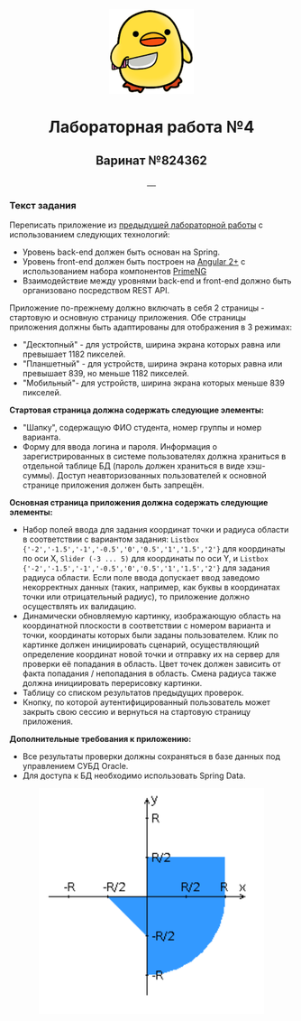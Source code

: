 <!-- Here is the main logo and name of your project -->

<p align="center">
   <picture>
      <img src="resources/logo.ico" height="150">
   </picture>
   <h1 align="center">Лабораторная работа №4</h1>
   <h2 align="center">Варинат №824362</h2>
</p>

<!-- Here are some cool labels for your project, delete those, that you don't need -->

<p align="center">
    <a aria-label="Spring Version" href="https://www.wildfly.org/">
        <img alt="" src="https://img.shields.io/badge/Spring-6.1.2-50FA7B?style=for-the-badge&labelColor=000000&color=50FA7B">
    </a>
    <a aria-label="Java Version" href="https://www.oracle.com/java/technologies/javase-jdk17-downloads.html">
        <img alt="" src="https://img.shields.io/badge/Java-17-FFD300?style=for-the-badge&labelColor=000000&color=FFD300">
    </a>
    <a aria-label="Maven Project" href="https://maven.apache.org/">
        <img alt="" src="https://img.shields.io/badge/Maven-Project-FF69B4?style=for-the-badge&labelColor=000000&color=FF69B4">
    </a>
    <a aria-label="PostgreSQL" href="https://www.postgresql.org/">
        <img alt="" src="https://img.shields.io/badge/PostgreSQL-007FFF?style=for-the-badge&logo=postgresql&labelColor=000000&color=007FFF">
    </a>
    <a aria-label="Angular" href="https://angular.io/">
        <img alt="" src="https://img.shields.io/badge/Angular-17-4FD1C5?style=for-the-badge&logo=angular&labelColor=000000&color=4FD1C5">
    </a>
</p>

### Текст задания

Переписать приложение из [предыдущей лабораторной работы](../lab3) с использованием следующих технологий:

- Уровень back-end должен быть основан на Spring.
- Уровень front-end должен быть построен на [Angular 2+](https://angular.io/) с использованием набора компонентов [PrimeNG](https://www.primefaces.org/primeng/#/)
- Взаимодействие между уровнями back-end и front-end должно быть организовано посредством REST API.

Приложение по-прежнему должно включать в себя 2 страницы - стартовую и основную страницу приложения. Обе страницы приложения должны быть адаптированы для отображения в 3 режимах:

- "Десктопный" - для устройств, ширина экрана которых равна или превышает 1182 пикселей.
- "Планшетный" - для устройств, ширина экрана которых равна или превышает 839, но меньше 1182 пикселей.
- "Мобильный"- для устройств, ширина экрана которых меньше 839 пикселей.

**Стартовая страница должна содержать следующие элементы:**

- "Шапку", содержащую ФИО студента, номер группы и номер варианта.
- Форму для ввода логина и пароля. Информация о зарегистрированных в системе пользователях должна храниться в отдельной таблице БД (пароль должен храниться в виде хэш-суммы). Доступ неавторизованных пользователей к основной странице приложения должен быть запрещён.

**Основная страница приложения должна содержать следующие элементы:**

- Набор полей ввода для задания координат точки и радиуса области в соответствии с вариантом задания: `Listbox {'-2','-1.5','-1','-0.5','0','0.5','1','1.5','2'}` для координаты по оси X, `Slider (-3 ... 5)` для координаты по оси Y, и `Listbox {'-2','-1.5','-1','-0.5','0','0.5','1','1.5','2'}` для задания радиуса области. Если поле ввода допускает ввод заведомо некорректных данных (таких, например, как буквы в координатах точки или отрицательный радиус), то приложение должно осуществлять их валидацию.
- Динамически обновляемую картинку, изображающую область на координатной плоскости в соответствии с номером варианта и точки, координаты которых были заданы пользователем. Клик по картинке должен инициировать сценарий, осуществляющий определение координат новой точки и отправку их на сервер для проверки её попадания в область. Цвет точек должен зависить от факта попадания / непопадания в область. Смена радиуса также должна инициировать перерисовку картинки.
- Таблицу со списком результатов предыдущих проверок.
- Кнопку, по которой аутентифицированный пользователь может закрыть свою сессию и вернуться на стартовую страницу приложения.

**Дополнительные требования к приложению:**

- Все результаты проверки должны сохраняться в базе данных под управлением СУБД Oracle.
- Для доступа к БД необходимо использовать Spring Data.

<p align="center">
   <img src="./resources/full_areas.png" alt="areas" width="400"/>
</p>
